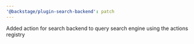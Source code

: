 ```yaml
---
'@backstage/plugin-search-backend': patch
---
```


Added action for search backend to query search engine using the actions registry
